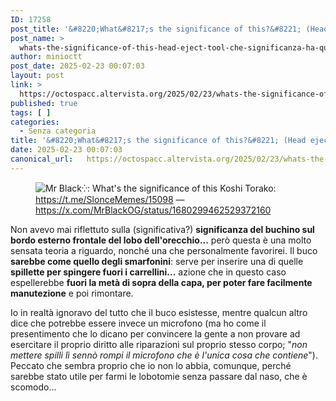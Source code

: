 ```yaml
---
ID: 17258
post_title: '&#8220;What&#8217;s the significance of this?&#8221; (Head eject holr) — &#8220;Che significanza ha questo?&#8221; (Buco di espulsione testa)'
post_name: >
  whats-the-significance-of-this-head-eject-tool-che-significanza-ha-questo-strumento-di-espulsione-testa
author: minioctt
post_date: 2025-02-23 00:07:03
layout: post
link: >
  https://octospacc.altervista.org/2025/02/23/whats-the-significance-of-this-head-eject-tool-che-significanza-ha-questo-strumento-di-espulsione-testa/
published: true
tags: [ ]
categories:
  - Senza categoria
title: '&#8220;What&#8217;s the significance of this?&#8221; (Head eject holr) — &#8220;Che significanza ha questo?&#8221; (Buco di espulsione testa)'
date: 2025-02-23 00:07:03
canonical_url:   https://octospacc.altervista.org/2025/02/23/whats-the-significance-of-this-head-eject-tool-che-significanza-ha-questo-strumento-di-espulsione-testa/
---
```

<!-- wp:image {"id":17262,"sizeSlug":"full","linkDestination":"none"} -->
<figure class="wp-block-image size-full"><img src="{{site.cdnurl}}/assets/uploads/2025/02/image-57.png" alt="Mr Black⁛: What's the significance of this
Koshi Torako:" class="wp-image-17262"/><figcaption class="wp-element-caption"><a href="https://t.me/SlonceMemes/15098">https://t.me/SlonceMemes/15098</a> — <a href="https://x.com/MrBlackOG/status/1680299462529372160">https://x.com/MrBlackOG/status/1680299462529372160</a></figcaption></figure>
<!-- /wp:image -->

<!-- wp:paragraph -->
<p>Non avevo mai riflettuto sulla&nbsp;(significativa?) <strong>significanza del buchino sul bordo esterno frontale del lobo dell'orecchio...</strong> però questa è una molto sensata teoria a riguardo, nonché una che personalmente favorirei. Il buco <strong>sarebbe come quello degli smarfonini</strong>: serve per inserire una di quelle <strong>spillette per spingere fuori i carrellini...</strong> azione che in questo caso espellerebbe <strong>fuori la metà di sopra della capa, per poter fare facilmente manutezione</strong> e poi rimontare.</p>
<!-- /wp:paragraph -->

<!-- wp:paragraph -->
<p>Io in realtà ignoravo del tutto che il buco esistesse, mentre qualcun altro dice che potrebbe essere invece un microfono (ma ho come il presentimento che lo dicano per convincere la gente a non provare ad esercitare il proprio diritto alle riparazioni sul proprio stesso corpo; "<em>non mettere spilli lì sennò rompi il microfono che è l'unica cosa che contiene</em>"). Peccato che sembra proprio che io non lo abbia, comunque, perché sarebbe stato utile per farmi le lobotomie senza passare dal naso, che è scomodo...</p>
<!-- /wp:paragraph -->